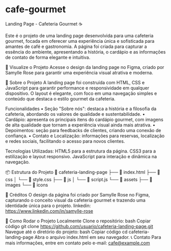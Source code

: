 # cafe-gourmet

Landing Page - Cafeteria Gourmet ☕

Este é o projeto de uma landing page desenvolvida para uma cafeteria gourmet, focada em oferecer uma experiência única e sofisticada para amantes de café e gastronomia. A página foi criada para capturar a essência do ambiente, apresentando a história, o cardápio e as informações de contato de forma elegante e intuitiva.

🔗 Visualize o Projeto
Acesse o design da landing page no Figma, criado por Samylle Rose para garantir uma experiência visual atrativa e moderna.

📑 Sobre o Projeto
A landing page foi construída com HTML, CSS e JavaScript para garantir performance e responsividade em qualquer dispositivo. O layout é elegante, com foco em uma navegação simples e conteúdo que destaca o estilo gourmet da cafeteria.

Funcionalidades
• Seção "Sobre nós": destaca a história e a filosofia da cafeteria, abordando os valores de qualidade e sustentabilidade.
• Cardápio: apresenta os principais itens do cardápio gourmet, com imagens de alta qualidade que tornam a experiência visual ainda mais atrativa.
• Depoimentos: seção para feedbacks de clientes, criando uma conexão de confiança.
• Contato e Localização: informações para reservas, localização e redes sociais, facilitando o acesso para novos clientes.

Tecnologias Utilizadas:
HTML5 para a estrutura da página.
CSS3 para a estilização e layout responsivo.
JavaScript para interação e dinâmica na navegação.

📦 Estrutura do Projeto
📁 cafeteria-landing-page
├── 📄 index.html
├── 📁 css
│   └── 📄 style.css
├── 📁 js
│   └── 📄 script.js
└── 📁 assets
    ├── 📁 images
    └── 📁 icons
    
🎨 Créditos
O design da página foi criado por Samylle Rose no Figma, capturando o conceito visual da cafeteria gourmet e trazendo uma identidade única para o projeto.
linkedin: https://www.linkedin.com/in/samylle-rose

🚀 Como Rodar o Projeto Localmente
Clone o repositório:
bash
Copiar código
git clone https://github.com/usuario/cafeteria-landing-page.git
Navegue até o diretório do projeto:
bash
Copiar código
cd cafeteria-landing-page
Abra o arquivo index.html em seu navegador.
📞 Contato
Para mais informações, entre em contato pelo e-mail: cafe@example.com
